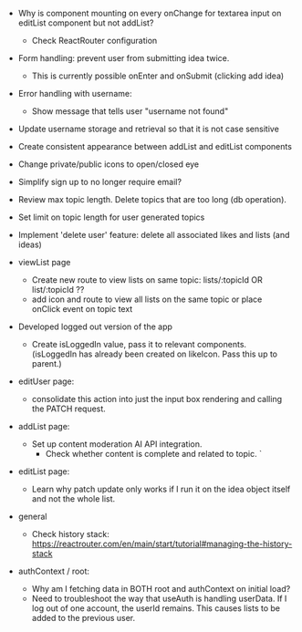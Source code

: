- Why is component mounting on every onChange for textarea input on editList component but not addList?
    - Check ReactRouter configuration

- Form handling: prevent user from submitting idea twice.
    - This is currently possible onEnter and onSubmit (clicking add idea)

- Error handling with username:
    - Show message that tells user "username not found"

- Update username storage and retrieval so that it is not case sensitive

- Create consistent appearance between addList and editList components

- Change private/public icons to open/closed eye

- Simplify sign up to no longer require email?

- Review max topic length. Delete topics that are too long (db operation). 
- Set limit on topic length for user generated topics

- Implement 'delete user' feature: delete all associated likes and lists (and ideas)

- viewList page
    - Create new route to view lists on same topic: lists/:topicId OR list/:topicId ??
    - add icon and route to view all lists on the same topic or place onClick event on topic text


- Developed logged out version of the app
    - Create isLoggedIn value, pass it to relevant components. (isLoggedIn has already been created on likeIcon. Pass this up to parent.)


- editUser page:
    - consolidate this action into just the input box rendering and calling the PATCH request. 

- addList page:
    - Set up content moderation AI API integration.
        - Check whether content is complete and related to topic. 
`
- editList page:
    - Learn why patch update only works if I run it on the idea object itself and not the whole list. 


- general
    - Check history stack: https://reactrouter.com/en/main/start/tutorial#managing-the-history-stack

- authContext / root:
    - Why am I fetching data in BOTH root and authContext on initial load?
    - Need to troubleshoot the way that useAuth is handling userData. 
        If I log out of one account, the userId remains. This causes lists to be added to the previous user. 


